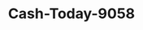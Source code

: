 ---
f_zip-code: 63019
f_state-code: MO
title: Cash-Today-9058
f_phone: 636-937-7171
f_city-only: Crystal City
f_address: 1222 North Truman Boulevard Crystal City
f_location-unique-id: '9058'
slug: cash-today-9058
updated-on: '2024-05-30T13:46:58.046Z'
created-on: '2024-05-30T13:36:59.803Z'
published-on: '2024-05-30T13:54:32.469Z'
f_city-state: cms/city/crystal-city-mo.md
f_company: cms/company/cash-today.md
f_state: cms/state/missouri.md
layout: '[payday-loan].html'
tags: payday-loan
---